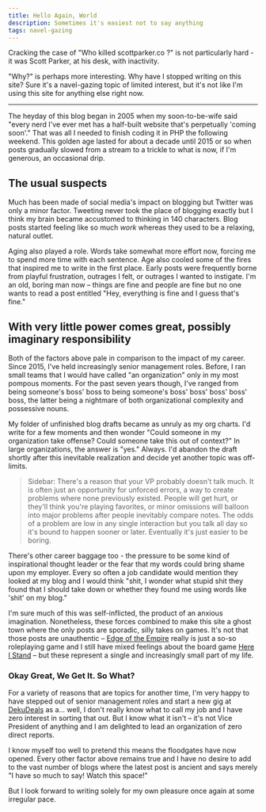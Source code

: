 ```yaml
---
title: Hello Again, World
description: Sometimes it's easiest not to say anything
tags: navel-gazing
---
```


Cracking the case of "Who killed scottparker.co ?" is not particularly hard - it was Scott Parker, at his desk, with inactivity.

"Why?" is perhaps more interesting. Why have I stopped writing on this site? Sure it's a navel-gazing topic of limited interest, but it's not like I'm using this site for anything else right now.

<hr>

The heyday of this blog began in 2005 when my soon-to-be-wife said "every nerd I've ever met has a half-built website that's perpetually 'coming soon'." That was all I needed to finish coding it in PHP the following weekend. This golden age lasted for about a decade until 2015 or so when posts gradually slowed from a stream to a trickle to what is now, if I'm generous, an occasional drip.

## The usual suspects

Much has been made of social media's impact on blogging but Twitter was only a minor factor. Tweeting never took the place of blogging exactly but I think my brain became accustomed to thinking in 140 characters. Blog posts started feeling like so much _work_ whereas they used to be a relaxing, natural outlet.

Aging also played a role. Words take somewhat more effort now, forcing me to spend more time with each sentence. Age also cooled some of the fires that inspired me to write in the first place. Early posts were frequently borne from playful frustration, outrages I felt, or outrages I wanted to instigate. I'm an old, boring man now – things are fine and people are fine but no one wants to read a post entitled "Hey, everything is fine and I guess that's fine."

## With very little power comes great, possibly imaginary responsibility

Both of the factors above pale in comparison to the impact of my career. Since 2015, I've held increasingly senior management roles. Before, I ran small teams that I would have called "an organization" only in my most pompous moments. For the past seven years though, I've ranged from being someone's boss' boss to being someone's boss' boss' boss' boss' boss, the latter being a nightmare of both organizational complexity and possessive nouns.

My folder of unfinished blog drafts became as unruly as my org charts. I'd write for a few moments and then wonder "Could someone in my organization take offense? Could someone take this out of context?" In large organizations, the answer is "yes."  Always. I'd abandon the draft shortly after this inevitable realization and decide yet another topic was off-limits.

> Sidebar: There's a reason that your VP probably doesn't talk much. It is often just an opportunity for unforced errors, a way to create problems where none previously existed. People will get hurt, or they'll think you're playing favorites, or minor omissions will balloon into major problems after people inevitably compare notes. The odds of a problem are low in any single interaction but you talk all day so it's bound to happen sooner or later. Eventually it's just easier to be boring.

There's other career baggage too - the pressure to be some kind of inspirational thought leader or the fear that my words could bring shame upon my employer. Every so often a job candidate would mention they looked at my blog and I would think "shit, I wonder what stupid shit they found that I should take down or whether they found me using words like 'shit' on my blog."

I'm sure much of this was self-inflicted, the product of an anxious imagination. Nonetheless, these forces combined to make this site a ghost town where the only posts are sporadic, silly takes on games. It's not that those posts are unauthentic – [Edge of the Empire](https://scottparker.co/a-review-of-edge-of-the-empire-via-player-aid/) really is just a so-so roleplaying game and I still have mixed feelings about the board game [Here I Stand](https://scottparker.co/sparker-the-eight-here-i-stand/) – but these represent a single and increasingly small part of my life.

### Okay Great, We Get It. So What?

For a variety of reasons that are topics for another time, I'm very happy to have stepped out of senior management roles and start a new gig at [DekuDeals](https://dekudeals.com) as a... well, I don't really know what to call my job and I have zero interest in sorting that out. But I know what it isn't – it's not Vice President of anything and I am delighted to lead an organization of zero direct reports.

I know myself too well to pretend this means the floodgates have now opened. Every other factor above remains true and I have no desire to add to the vast number of blogs where the latest post is ancient and says merely "I have so much to say! Watch this space!"

But I look forward to writing solely for my own pleasure once again at some irregular pace.